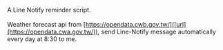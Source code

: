 A Line Notify reminder script. 
<br/><br/>
Weather forecast api from [https://opendata.cwb.gov.tw/]([url](https://opendata.cwa.gov.tw/)), send Line-Notify message automatically every day at 8:30 to me.
